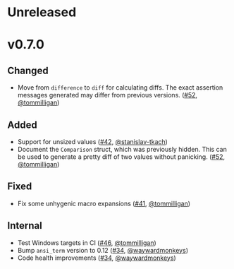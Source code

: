 # Unreleased

# v0.7.0

## Changed

- Move from `difference` to `diff` for calculating diffs. The exact assertion messages generated may differ from previous versions. ([#52](https://github.com/colin-kiegel/rust-pretty-assertions/issues/52), [@tommilligan](https://github.com/tommilligan))

## Added

- Support for unsized values ([#42](https://github.com/colin-kiegel/rust-pretty-assertions/issues/42), [@stanislav-tkach](https://github.com/stanislav-tkach))
- Document the `Comparison` struct, which was previously hidden. This can be used to generate a pretty diff of two values without panicking. ([#52](https://github.com/colin-kiegel/rust-pretty-assertions/issues/52), [@tommilligan](https://github.com/tommilligan))

## Fixed

- Fix some unhygenic macro expansions ([#41](https://github.com/colin-kiegel/rust-pretty-assertions/issues/41), [@tommilligan](https://github.com/tommilligan))

## Internal

- Test Windows targets in CI ([#46](https://github.com/colin-kiegel/rust-pretty-assertions/issues/46), [@tommilligan](https://github.com/tommilligan))
- Bump `ansi_term` version to 0.12 ([#34](https://github.com/colin-kiegel/rust-pretty-assertions/issues/34), [@waywardmonkeys](https://github.com/waywardmonkeys))
- Code health improvements ([#34](https://github.com/colin-kiegel/rust-pretty-assertions/issues/34), [@waywardmonkeys](https://github.com/waywardmonkeys))
